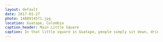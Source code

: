 ```yaml
---
layout: default
date: 2017-01-27
photo: 1488914571.jpg
location: Guatape, Colombia
caption_header: Main Little Square
caption: In that little square in Guatape, people simply sit down, drink a beer and chill. Lovers, tourists, everybody :)
---
```

